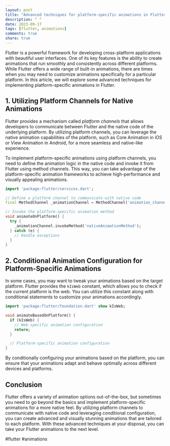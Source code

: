 ```yaml
---
layout: post
title: "Advanced techniques for platform-specific animations in Flutter."
description: " "
date: 2023-09-17
tags: [flutter, animations]
comments: true
share: true
---
```


Flutter is a powerful framework for developing cross-platform applications with beautiful user interfaces. One of its key features is the ability to create animations that run smoothly and consistently across different platforms. While Flutter offers a wide range of built-in animations, there are times when you may need to customize animations specifically for a particular platform. In this article, we will explore some advanced techniques for implementing platform-specific animations in Flutter.

## 1. Utilizing Platform Channels for Native Animations

Flutter provides a mechanism called *platform channels* that allows developers to communicate between Flutter and the native code of the underlying platform. By utilizing platform channels, you can leverage the native animation capabilities of the platform, such as Core Animation in iOS or View Animation in Android, for a more seamless and native-like experience.

To implement platform-specific animations using platform channels, you need to define the animation logic in the native code and invoke it from Flutter using method channels. This way, you can take advantage of the platform-specific animation frameworks to achieve high-performance and visually appealing animations.

```dart
import 'package:flutter/services.dart';

// Define a platform channel to communicate with native code
final MethodChannel _animationChannel = MethodChannel('animation_channel');

// Invoke the platform-specific animation method
void animateOnPlatform() {
  try {
    _animationChannel.invokeMethod('nativeAnimationMethod');
  } catch (e) {
    // Handle exceptions
  }
}
```

## 2. Conditional Animation Configuration for Platform-Specific Animations

In some cases, you may want to tweak your animations based on the target platform. Flutter provides the `kIsWeb` constant, which allows you to check if the current platform is the web. You can utilize this constant along with conditional statements to customize your animations accordingly.

```dart
import 'package:flutter/foundation.dart' show kIsWeb;

void animateBasedOnPlatform() {
  if (kIsWeb) {
    // Web-specific animation configuration
    return;
  }

  // Platform-specific animation configuration
}
```

By conditionally configuring your animations based on the platform, you can ensure that your animations adapt and behave optimally across different devices and platforms.

## Conclusion

Flutter offers a variety of animation options out-of-the-box, but sometimes you need to go beyond the basics and implement platform-specific animations for a more native feel. By utilizing platform channels to communicate with native code and leveraging conditional configuration, you can create advanced and visually stunning animations that are tailored to each platform. With these advanced techniques at your disposal, you can take your Flutter animations to the next level.

#flutter #animations
